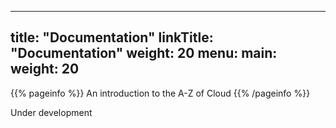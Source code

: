 
---
title: "Documentation"
linkTitle: "Documentation"
weight: 20
menu:
  main:
    weight: 20
---

{{% pageinfo %}}
An introduction to the A-Z of Cloud
{{% /pageinfo %}}

Under development
